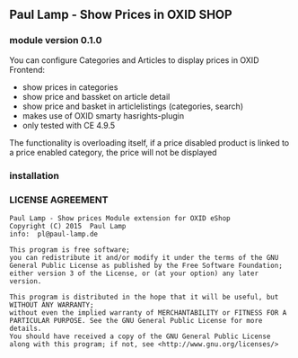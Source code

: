 ## Paul Lamp - Show Prices in OXID SHOP
### module version 0.1.0


You can configure Categories and Articles to display prices in OXID Frontend:
* show prices in categories
* show price and bassket on article detail
* show price and basket in articlelistings (categories, search)
* makes use of OXID smarty hasrights-plugin
* only tested with CE 4.9.5

The functionality is overloading itself, if a price disabled product is linked to a price enabled category, the price will not be displayed

### installation

### LICENSE AGREEMENT
    Paul Lamp - Show prices Module extension for OXID eShop
    Copyright (C) 2015  Paul Lamp
    info:  pl@paul-lamp.de
  
    This program is free software;
    you can redistribute it and/or modify it under the terms of the GNU General Public License as published by the Free Software Foundation;
    either version 3 of the License, or (at your option) any later version.
  
    This program is distributed in the hope that it will be useful, but WITHOUT ANY WARRANTY;
    without even the implied warranty of MERCHANTABILITY or FITNESS FOR A PARTICULAR PURPOSE. See the GNU General Public License for more details.
    You should have received a copy of the GNU General Public License along with this program; if not, see <http://www.gnu.org/licenses/>